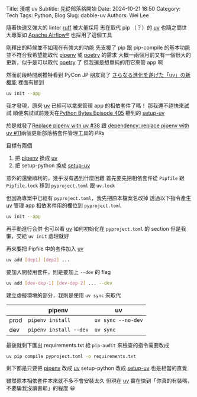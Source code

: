 Title: 淺嚐 uv
Subtitle: 先從部落格開始
Date: 2024-10-21 18:50
Category: Tech
Tags: Python, Blog
Slug: dabble-uv
Authors: Wei Lee

隨著快速又強大的 linter [ruff][ruff] 被大量採用
志在取代 pip （？）的 [uv][uv] 也隨之問世
大專案如 [Apache Airflow®][airflow] 也採用了這個工具

<!--more-->

剛釋出的時候並不如現在有強大的功能
先支援了 pip 跟 pip-compile 的基本功能
並不符合我希望能取代 [pipenv][pipenv] 或 [poetry][poetry] 的需求
大概一兩個月前又有一個很大的更新，似乎是可以取代 [poetry][poetry] 了
但我還是想單純的用它來管 app 啊

然而前段時間刷推特看到 PyCon JP 朋友寫了 [さらなる進化を遂げた「uv」の新機能][uv-intro-jp]
裡面有提到

```sh
uv init --app
```

我才發現，原來 [uv][uv] 已經可以拿來管理 app 的相依套件了嗎！
那我還不趕快來試試
順便來試試前幾天在[Python Bytes Episode 405][python-bytes] 聽到的 [setup-uv][setup-uv]

於是就發了[Replace pipenv with uv #38][main-blog-pr] 跟 [dependency: replace pipenv with uv #11][travelog-pr]兩個更新部落格套件管理工具的 PRs

目標有兩個

1. 把 [pipenv][pipenv] 換成 [uv][uv]
2. 把 setup-python 換成 [setup-uv][setup-uv]

意外的還蠻順利的，幾乎沒有遇到什麼困難
首先要先把相依套件從 `Pipfile` 跟 `Pipfile.lock` 移到 `pyproject.toml` 跟 `uv.lock`

但因為專案中已經有 `pyproject.toml`，我先把原本檔案名改掉
透過以下指令產生 [uv][uv] 管理 app 相依套件用的欄位到 `pyproject.toml`

```sh
uv init --app
```

再手動進行合併
也可以看 [uv][uv] 如何初始化在 `pyproject.toml` 的 section
但是我懶，交給 `uv init` 處理就好

再來要把 Pipfile 中的套件加入 [uv][uv]

```sh
uv add [dep1] [dep2] ...
```

要加入開發用套件，則是要加上 `--dev` 的 flag

```sh
uv add [dev-dep-1] [dev-dep-2] ... --dev
```

建立虛擬環境的部分，我則是使用 `uv sync` 來取代

| | pipenv | uv |
| --- | --- | --- |
| prod | `pipenv install` | `uv sync --no-dev` |
| dev | `pipenv install --dev` | `uv sync`|

最後就剩下匯出 requirements.txt 給 `pip-audit` 來檢查的指令需要改成

```sh
uv pip compile pyproject.toml -o requirements.txt
```

剩下都是只要把 [pipenv][pipenv] 改成 [uv][uv]
setup-python 改成 [setup-uv][setup-uv] 也是相當的直覺

雖然原本相依套件本來就不多不會安裝太久
但現在 [uv][uv] 實在快到「你真的有裝嗎，不要騙我沒讀書耶」的程度 😆

<!--references-->

[ruff]: https://github.com/astral-sh/ruff
[uv]: https://github.com/astral-sh/uv
[airflow]: https://airflow.apache.org/
[pipenv]: https://pipenv.pypa.io/en/latest/
[poetry]: https://python-poetry.org/
[python-bytes]: https://pythonbytes.fm/episodes/show/405/oh-really
[setup-uv]: https://github.com/astral-sh/setup-uv
[uv-intro-jp]: https://gihyo.jp/article/2024/09/monthly-python-2409
[main-blog-pr]: https://github.com/Lee-W/main-blog/pull/38
[travelog-pr]: https://github.com/Lee-W/travlog/pull/11
